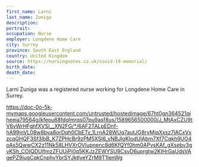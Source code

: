 ```yaml
---
first_name: Larni
last_name: Zuniga
description: 
portrait: 
occupation: Nurse
employer: Longdene Home Care
city: Surrey
province: South East England
country: United Kingdom
source: https://nursingnotes.co.uk/covid-19-memorial/
birth_date: 
death_date: 
---
```


Larni Zuniga was a registered nurse working for Longdene Home Care in Surrey.

https://doc-0o-5k-mymaps.googleusercontent.com/untrusted/hostedimage/67ht0gn364521qiheeia79564g/kfeou88fdqlmrqs07pu9asf8us/1589656500000/J_MtAxCZU9tV6vWrHFghfXVSI__XN2FG/*/6AF2TALpEDnf-hA99inVL08w8bva8orDqh0CbETv_1LrnA28WUq7autJG8rvMjqXxsz7lACxVxzcqGHQF3Sf3lbB_K7ZPHcBr9zPM5XSI6_yNBJlgKIodUlAbm7Xf7Cqkh9UO4oAs5QwwCX2z11Nk58LHVXrOVIupnenc8d6KfQYf0hm0APvsKAf_gXsebv3gvKSh_COIQDUlfmzZFUUiPi0q5KKJzZEWYSU9CsvD6uprgtw2KIHrGaUdsVAgePZ9iugCqkCnphvYbrSYJktlyeYZrM9T1IenWg